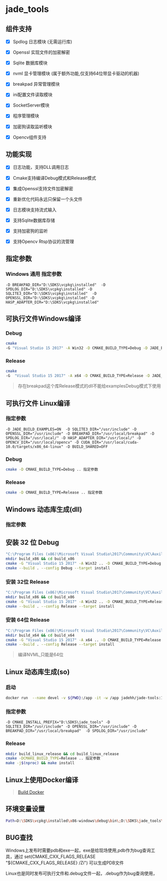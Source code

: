 # jade_tools

## 组件支持
- [x] Spdlog 日志模块 (无需运行库)
- [x] Openssl 实现文件的加密解密 
- [x] Sqlite 数据库模块
- [x] nvml 显卡管理模块 (属于额外功能,仅支持64位带显卡驱动的机器)
- [x] breakpad 异常管理模块
- [x] ini配置文件读取模块
- [x] SocketServer模块
- [x] 程序管理模块
- [x] 加密狗读取监听模块  
- [x] Opencv组件支持


## 功能实现
- [x] 日志功能，支持DLL调用日志
- [x] Cmake支持编译Debug模式和Release模式
- [x] 集成Openssl支持文件加密解密
- [x] 重新优化代码永远只保留一个头文件
- [x] 日志模块支持流式输入
- [x] 支持Sqlite数据库存储
- [x] 支持加密狗的监听
- [x] 支持Opencv Rtsp协议的流管理


## 指定参数
### Windows 通用 指定参数
```text
-D BREAKPAD_DIR="D:\SDKS\vcpkg\installed"  -D SPDLOG_DIR="D:\SDKS\vcpkg\installed" -D SQLITE3_DIR="D:\SDKS\vcpkg\installed"  -D OPENSSL_DIR="D:\SDKS\vcpkg\installed" -D HASP_ADAPTER_DIR="D:\SDKS\vcpkg\installed"
```


## 可执行文件Windows编译
### Debug
```bash
cmake 
-G "Visual Studio 15 2017" -A Win32 -D CMAKE_BUILD_TYPE=Debug -D JADE_BUILD_EXAMPLES=ON  -D BUILD_SHARED=OFF  -D OPENCV_DIR="D:\SDKS\opencv-3.4.5"  
```

### Release
```bash
cmake 
-G  "Visual Studio 15 2017" -A x64 -D CMAKE_BUILD_TYPE=Release -D JADE_BUILD_EXAMPLES=ON  -D BUILD_SHARED=OFF -D OPENCV_DIR="D:\SDKS\opencv-cuda-4.11.2" -D CUDA_DIR="C:\Program Files\NVIDIA GPU Computing Toolkit\CUDA\v11.8"  
```

> 存在breakpad这个库Release模式的dll不能给examplesDebug模式下使用

## 可执行文件 Linux编译

### 指定参数

```text
-D JADE_BUILD_EXAMPLES=ON  -D SQLITE3_DIR="/usr/include" -D OPENSSL_DIR="/usr/include" -D BREAKPAD_DIR="/usr/local/breakpad" -D SPDLOG_DIR="/usr/local/" -D HASP_ADAPTER_DIR="/usr/local/" -D OPENCV_DIR="/usr/local/opencv" -D CUDA_DIR="/usr/local/cuda-10.0/targets/x86_64-linux" -D BUILD_SHARED=OFF 
```
### Debug

```bash
cmake -D CMAKE_BUILD_TYPE=Debug .. 指定参数
```

### Release
```bash
cmake -D CMAKE_BUILD_TYPE=Release .. 指定参数
```

## Windows 动态库生成(dll)

### 指定参数

## 安装 32 位 Debug
```bash
"C:\Program Files (x86)\Microsoft Visual Studio\2017\Community\VC\Auxiliary\Build\vcvars32.bat"
mkdir build_x86 && cd build_x86 
cmake -G "Visual Studio 15 2017" -A Win32 .. -D CMAKE_BUILD_TYPE=Debug -D CMAKE_INSTALL_PREFIX="D:\SDKS\jade_tools" -D OPENCV_DIR="D:\SDKS\opencv-3.4.5" 
cmake --build . --config Debug --target install 
```

### 安装 32位 Release
```bash
"C:\Program Files (x86)\Microsoft Visual Studio\2017\Community\VC\Auxiliary\Build\vcvars32.bat"
mkdir build_x86 && cd build_x86 
cmake -G "Visual Studio 15 2017" -A Win32 .. -D CMAKE_BUILD_TYPE=Release -D CMAKE_INSTALL_PREFIX="D:\SDKS\jade_tools" -D OPENCV_DIR="D:\SDKS\opencv-3.4.5"  
cmake --build . --config Release --target install 
```


### 安装 64位 Release

```bash
"C:\Program Files (x86)\Microsoft Visual Studio\2017\Community\VC\Auxiliary\Build\vcvars64.bat"
mkdir build_x64 && cd build_x64
cmake -G "Visual Studio 15 2017" -A x64 .. -D CMAKE_BUILD_TYPE=Release -D CMAKE_INSTALL_PREFIX="D:\SDKS\jade_tools" -D OPENCV_DIR="D:\SDKS\opencv-cuda-4.11.2" -D CUDA_DIR="C:\Program Files\NVIDIA GPU Computing Toolkit\CUDA\v11.8"   指定参数
cmake --build . --config Release --target install 
```
> 编译NVML,只能是64位



## Linux 动态库生成(so)

### 启动
```bash
docker run  --name devel -v ${PWD}:/app -it -w /app jadehh/jade-tools:1.0.3-devel-ubuntu24.04 
```

### 指定参数
```text
-D CMAKE_INSTALL_PREFIX="D:\SDKS\jade_tools" -D SQLITE3_DIR="/usr/include" -D OPENSSL_DIR="/usr/include" -D BREAKPAD_DIR="/usr/local/breakpad"  -D SPDLOG_DIR="/usr/include"
```

### Release

```bash
mkdir build_linux_release && cd build_linux_release
cmake -DCMAKE_BUILD_TYPE=Release .. 指定参数
make -j$(nproc) && make install 
```


## Linux上使用Docker编译

> [Build Docker](.docker/devel/README.md)


## 环境变量设置
```bash
Path=D:\SDKS\vcpkg\installed\x86-windows\debug\bin\;D:\SDKS\jade_tools\x86-windows\debug\bin\;D:\SDKS\opencv-3.4.5\x86\x86\vc15\bin
```


## BUG查找

Windows上发布时需要pdb和exe一起，exe是给现场使用,pdb作为bug查询工具，通过 set(CMAKE_CXX_FLAGS_RELEASE "${CMAKE_CXX_FLAGS_RELEASE} /Zi") 可以生成PDB文件

Linux也是同时发布可执行文件和.debug文件一起，.debug作为bug查询使用，


